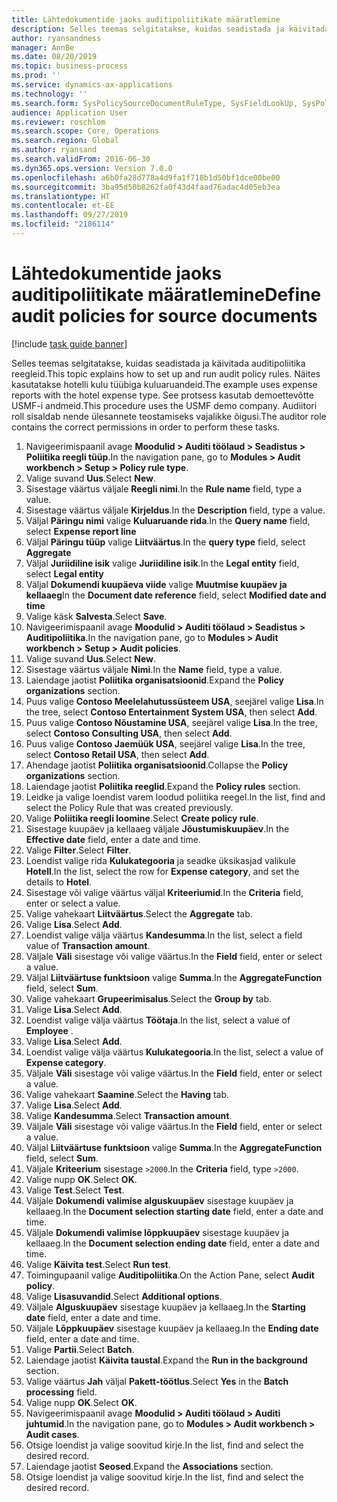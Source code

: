 ```yaml
---
title: Lähtedokumentide jaoks auditipoliitikate määratlemine
description: Selles teemas selgitatakse, kuidas seadistada ja käivitada auditipoliitika reegleid.
author: ryansandness
manager: AnnBe
ms.date: 08/20/2019
ms.topic: business-process
ms.prod: ''
ms.service: dynamics-ax-applications
ms.technology: ''
ms.search.form: SysPolicySourceDocumentRuleType, SysFieldLookUp, SysPolicyListPage, SysPolicy, AuditPolicyRule, SysQueryForm, SysQueryFieldLookUp, AuditPolicyDateSelection, AuditPolicyAdditionalOption, BatchJob, CaseDetail
audience: Application User
ms.reviewer: roschlom
ms.search.scope: Core, Operations
ms.search.region: Global
ms.author: ryansand
ms.search.validFrom: 2016-06-30
ms.dyn365.ops.version: Version 7.0.0
ms.openlocfilehash: a6b0fa28d778a4d9fa1f718b1d50bf1dce00be00
ms.sourcegitcommit: 3ba95d50b8262fa0f43d4faad76adac4d05eb3ea
ms.translationtype: HT
ms.contentlocale: et-EE
ms.lasthandoff: 09/27/2019
ms.locfileid: "2186114"
---
```

# <a name="define-audit-policies-for-source-documents"></a><span data-ttu-id="92730-103">Lähtedokumentide jaoks auditipoliitikate määratlemine</span><span class="sxs-lookup"><span data-stu-id="92730-103">Define audit policies for source documents</span></span>

[!include [task guide banner](../../includes/task-guide-banner.md)]

<span data-ttu-id="92730-104">Selles teemas selgitatakse, kuidas seadistada ja käivitada auditipoliitika reegleid.</span><span class="sxs-lookup"><span data-stu-id="92730-104">This topic explains how to set up and run audit policy rules.</span></span> <span data-ttu-id="92730-105">Näites kasutatakse hotelli kulu tüübiga kuluaruandeid.</span><span class="sxs-lookup"><span data-stu-id="92730-105">The example uses expense reports with the hotel expense type.</span></span> <span data-ttu-id="92730-106">See protsess kasutab demoettevõtte USMF-i andmeid.</span><span class="sxs-lookup"><span data-stu-id="92730-106">This procedure uses the USMF demo company.</span></span> <span data-ttu-id="92730-107">Audiitori roll sisaldab nende ülesannete teostamiseks vajalikke õigusi.</span><span class="sxs-lookup"><span data-stu-id="92730-107">The auditor role contains the correct permissions in order to perform these tasks.</span></span>

1. <span data-ttu-id="92730-108">Navigeerimispaanil avage **Moodulid > Auditi töölaud > Seadistus > Poliitika reegli tüüp**.</span><span class="sxs-lookup"><span data-stu-id="92730-108">In the navigation pane, go to **Modules > Audit workbench > Setup > Policy rule type**.</span></span>
2. <span data-ttu-id="92730-109">Valige suvand **Uus**.</span><span class="sxs-lookup"><span data-stu-id="92730-109">Select **New**.</span></span>
3. <span data-ttu-id="92730-110">Sisestage väärtus väljale **Reegli nimi**.</span><span class="sxs-lookup"><span data-stu-id="92730-110">In the **Rule name** field, type a value.</span></span>
4. <span data-ttu-id="92730-111">Sisestage väärtus väljale **Kirjeldus**.</span><span class="sxs-lookup"><span data-stu-id="92730-111">In the **Description** field, type a value.</span></span>
5. <span data-ttu-id="92730-112">Väljal **Päringu nimi** valige **Kuluaruande rida**.</span><span class="sxs-lookup"><span data-stu-id="92730-112">In the **Query name** field, select **Expense report line**</span></span>
6. <span data-ttu-id="92730-113">Väljal **Päringu tüüp** valige **Liitväärtus**.</span><span class="sxs-lookup"><span data-stu-id="92730-113">In the **query type** field, select **Aggregate**</span></span>
7. <span data-ttu-id="92730-114">Väljal **Juriidiline isik** valige **Juriidiline isik**.</span><span class="sxs-lookup"><span data-stu-id="92730-114">In the **Legal entity** field, select **Legal entity**</span></span>
8. <span data-ttu-id="92730-115">Väljal **Dokumendi kuupäeva viide** valige **Muutmise kuupäev ja kellaaeg**</span><span class="sxs-lookup"><span data-stu-id="92730-115">In the **Document date reference** field, select **Modified date and time**</span></span>
9. <span data-ttu-id="92730-116">Valige käsk **Salvesta**.</span><span class="sxs-lookup"><span data-stu-id="92730-116">Select **Save**.</span></span>
10. <span data-ttu-id="92730-117">Navigeerimispaanil avage **Moodulid > Auditi töölaud > Seadistus > Auditipoliitika**.</span><span class="sxs-lookup"><span data-stu-id="92730-117">In the navigation pane, go to **Modules > Audit workbench > Setup > Audit policies**.</span></span>
11. <span data-ttu-id="92730-118">Valige suvand **Uus**.</span><span class="sxs-lookup"><span data-stu-id="92730-118">Select **New**.</span></span>
12. <span data-ttu-id="92730-119">Sisestage väärtus väljale **Nimi**.</span><span class="sxs-lookup"><span data-stu-id="92730-119">In the **Name** field, type a value.</span></span>
13. <span data-ttu-id="92730-120">Laiendage jaotist **Poliitika organisatsioonid**.</span><span class="sxs-lookup"><span data-stu-id="92730-120">Expand the **Policy organizations** section.</span></span>
14. <span data-ttu-id="92730-121">Puus valige **Contoso Meelelahutussüsteem USA**, seejärel valige **Lisa**.</span><span class="sxs-lookup"><span data-stu-id="92730-121">In the tree, select **Contoso Entertainment System USA**, then select **Add**.</span></span>
15. <span data-ttu-id="92730-122">Puus valige **Contoso Nõustamine USA**, seejärel valige **Lisa**.</span><span class="sxs-lookup"><span data-stu-id="92730-122">In the tree, select **Contoso Consulting USA**, then select **Add**.</span></span>
16. <span data-ttu-id="92730-123">Puus valige **Contoso Jaemüük USA**, seejärel valige **Lisa**.</span><span class="sxs-lookup"><span data-stu-id="92730-123">In the tree, select **Contoso Retail USA**, then select **Add**.</span></span>
17. <span data-ttu-id="92730-124">Ahendage jaotist **Poliitika organisatsioonid**.</span><span class="sxs-lookup"><span data-stu-id="92730-124">Collapse the **Policy organizations** section.</span></span>
18. <span data-ttu-id="92730-125">Laiendage jaotist **Poliitika reeglid**.</span><span class="sxs-lookup"><span data-stu-id="92730-125">Expand the **Policy rules** section.</span></span>
19. <span data-ttu-id="92730-126">Leidke ja valige loendist varem loodud poliitika reegel.</span><span class="sxs-lookup"><span data-stu-id="92730-126">In the list, find and select the Policy Rule that was created previously.</span></span>
20. <span data-ttu-id="92730-127">Valige **Poliitika reegli loomine**.</span><span class="sxs-lookup"><span data-stu-id="92730-127">Select **Create policy rule**.</span></span>
21. <span data-ttu-id="92730-128">Sisestage kuupäev ja kellaaeg väljale **Jõustumiskuupäev**.</span><span class="sxs-lookup"><span data-stu-id="92730-128">In the **Effective date** field, enter a date and time.</span></span>
22. <span data-ttu-id="92730-129">Valige **Filter**.</span><span class="sxs-lookup"><span data-stu-id="92730-129">Select **Filter**.</span></span>
23. <span data-ttu-id="92730-130">Loendist valige rida **Kulukategooria** ja seadke üksikasjad valikule **Hotell**.</span><span class="sxs-lookup"><span data-stu-id="92730-130">In the list, select the row for **Expense category**, and set the details to **Hotel**.</span></span>
24. <span data-ttu-id="92730-131">Sisestage või valige väärtus väljal **Kriteeriumid**.</span><span class="sxs-lookup"><span data-stu-id="92730-131">In the **Criteria** field, enter or select a value.</span></span>
25. <span data-ttu-id="92730-132">Valige vahekaart **Liitväärtus**.</span><span class="sxs-lookup"><span data-stu-id="92730-132">Select the **Aggregate** tab.</span></span>
26. <span data-ttu-id="92730-133">Valige **Lisa**.</span><span class="sxs-lookup"><span data-stu-id="92730-133">Select **Add**.</span></span>
27. <span data-ttu-id="92730-134">Loendist valige välja väärtus **Kandesumma**.</span><span class="sxs-lookup"><span data-stu-id="92730-134">In the list, select a field value of **Transaction amount**.</span></span>
28. <span data-ttu-id="92730-135">Väljale **Väli** sisestage või valige väärtus.</span><span class="sxs-lookup"><span data-stu-id="92730-135">In the **Field** field, enter or select a value.</span></span>
29. <span data-ttu-id="92730-136">Väljal **Liitväärtuse funktsioon** valige **Summa**.</span><span class="sxs-lookup"><span data-stu-id="92730-136">In the **AggregateFunction** field, select **Sum**.</span></span>
30. <span data-ttu-id="92730-137">Valige vahekaart **Grupeerimisalus**.</span><span class="sxs-lookup"><span data-stu-id="92730-137">Select the **Group by** tab.</span></span>
31. <span data-ttu-id="92730-138">Valige **Lisa**.</span><span class="sxs-lookup"><span data-stu-id="92730-138">Select **Add**.</span></span>
32. <span data-ttu-id="92730-139">Loendist valige välja väärtus **Töötaja**.</span><span class="sxs-lookup"><span data-stu-id="92730-139">In the list, select a value of **Employee** .</span></span>
33. <span data-ttu-id="92730-140">Valige **Lisa**.</span><span class="sxs-lookup"><span data-stu-id="92730-140">Select **Add**.</span></span>
34. <span data-ttu-id="92730-141">Loendist valige välja väärtus **Kulukategooria**.</span><span class="sxs-lookup"><span data-stu-id="92730-141">In the list, select a value of **Expense category**.</span></span>
35. <span data-ttu-id="92730-142">Väljale **Väli** sisestage või valige väärtus.</span><span class="sxs-lookup"><span data-stu-id="92730-142">In the **Field** field, enter or select a value.</span></span>
36. <span data-ttu-id="92730-143">Valige vahekaart **Saamine**.</span><span class="sxs-lookup"><span data-stu-id="92730-143">Select the **Having** tab.</span></span>
37. <span data-ttu-id="92730-144">Valige **Lisa**.</span><span class="sxs-lookup"><span data-stu-id="92730-144">Select **Add**.</span></span>
38. <span data-ttu-id="92730-145">Valige **Kandesumma**.</span><span class="sxs-lookup"><span data-stu-id="92730-145">Select **Transaction amount**.</span></span>
39. <span data-ttu-id="92730-146">Väljale **Väli** sisestage või valige väärtus.</span><span class="sxs-lookup"><span data-stu-id="92730-146">In the **Field** field, enter or select a value.</span></span>
40. <span data-ttu-id="92730-147">Väljal **Liitväärtuse funktsioon** valige **Summa**.</span><span class="sxs-lookup"><span data-stu-id="92730-147">In the **AggregateFunction** field, select **Sum**.</span></span>
41. <span data-ttu-id="92730-148">Väljale **Kriteerium** sisestage `>2000`.</span><span class="sxs-lookup"><span data-stu-id="92730-148">In the **Criteria** field, type `>2000`.</span></span>
42. <span data-ttu-id="92730-149">Valige nupp **OK**.</span><span class="sxs-lookup"><span data-stu-id="92730-149">Select **OK**.</span></span>
43. <span data-ttu-id="92730-150">Valige **Test**.</span><span class="sxs-lookup"><span data-stu-id="92730-150">Select **Test**.</span></span>
44. <span data-ttu-id="92730-151">Väljale **Dokumendi valimise alguskuupäev** sisestage kuupäev ja kellaaeg.</span><span class="sxs-lookup"><span data-stu-id="92730-151">In the **Document selection starting date** field, enter a date and time.</span></span>
45. <span data-ttu-id="92730-152">Väljale **Dokumendi valimise lõppkuupäev** sisestage kuupäev ja kellaaeg.</span><span class="sxs-lookup"><span data-stu-id="92730-152">In the **Document selection ending date** field, enter a date and time.</span></span>
46. <span data-ttu-id="92730-153">Valige **Käivita test**.</span><span class="sxs-lookup"><span data-stu-id="92730-153">Select **Run test**.</span></span>
47. <span data-ttu-id="92730-154">Toimingupaanil valige **Auditipoliitika**.</span><span class="sxs-lookup"><span data-stu-id="92730-154">On the Action Pane, select **Audit policy**.</span></span>
48. <span data-ttu-id="92730-155">Valige **Lisasuvandid**.</span><span class="sxs-lookup"><span data-stu-id="92730-155">Select **Additional options**.</span></span>
49. <span data-ttu-id="92730-156">Väljale **Alguskuupäev** sisestage kuupäev ja kellaaeg.</span><span class="sxs-lookup"><span data-stu-id="92730-156">In the **Starting date** field, enter a date and time.</span></span>
50. <span data-ttu-id="92730-157">Väljale **Lõppkuupäev** sisestage kuupäev ja kellaaeg.</span><span class="sxs-lookup"><span data-stu-id="92730-157">In the **Ending date** field, enter a date and time.</span></span>
51. <span data-ttu-id="92730-158">Valige **Partii**.</span><span class="sxs-lookup"><span data-stu-id="92730-158">Select **Batch**.</span></span>
52. <span data-ttu-id="92730-159">Laiendage jaotist **Käivita taustal**.</span><span class="sxs-lookup"><span data-stu-id="92730-159">Expand the **Run in the background** section.</span></span>
53. <span data-ttu-id="92730-160">Valige väärtus **Jah** väljal **Pakett-töötlus**.</span><span class="sxs-lookup"><span data-stu-id="92730-160">Select **Yes** in the **Batch processing** field.</span></span>
54. <span data-ttu-id="92730-161">Valige nupp **OK**.</span><span class="sxs-lookup"><span data-stu-id="92730-161">Select **OK**.</span></span>
55. <span data-ttu-id="92730-162">Navigeerimispaanil avage **Moodulid > Auditi töölaud > Auditi juhtumid**.</span><span class="sxs-lookup"><span data-stu-id="92730-162">In the navigation pane, go to **Modules > Audit workbench > Audit cases**.</span></span>
56. <span data-ttu-id="92730-163">Otsige loendist ja valige soovitud kirje.</span><span class="sxs-lookup"><span data-stu-id="92730-163">In the list, find and select the desired record.</span></span>
57. <span data-ttu-id="92730-164">Laiendage jaotist **Seosed**.</span><span class="sxs-lookup"><span data-stu-id="92730-164">Expand the **Associations** section.</span></span>
58. <span data-ttu-id="92730-165">Otsige loendist ja valige soovitud kirje.</span><span class="sxs-lookup"><span data-stu-id="92730-165">In the list, find and select the desired record.</span></span>

